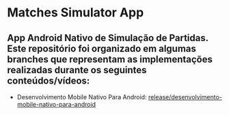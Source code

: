 # Matches Simulator App
## App Android Nativo de Simulação de Partidas. Este repositório foi organizado em algumas branches que representam as implementações realizadas durante os seguintes conteúdos/vídeos:
  - Desenvolvimento Mobile Nativo Para Android:
         [release/desenvolvimento-mobile-nativo-para-android](https://github.com/EvelynBerto/matches-simulator-app.git)
